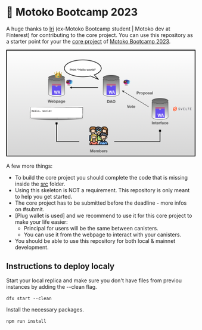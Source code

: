 # 👻 Motoko Bootcamp 2023 

A huge thanks to [Iri](https://twitter.com/iriasviel) (ex-Motoko Bootcamp student | Motoko dev at Finterest) for contributing to the core project. 
You can use this repository as a starter point for your the [core project](https://github.com/motoko-bootcamp/motokobootcamp-2023) of [Motoko Bootcamp 2023](https://github.com/motoko-bootcamp/motokobootcamp-2023).

<p align="center"> <img src="./project_recap.png" width="600px" style="border: 2px solid black;"> </p>

A few more things:
- To build the core project you should complete the code that is missing inside the [src](./src/) folder.
- Using this skeleton is NOT a requirement. This repository is only meant to help you get started. 
- The core project has to be submitted before the deadline - more infos on #submit.
- [Plug wallet is used] and we recommend to use it for this core project to make your life easier:
    - Principal for users will be the same between canisters.
    - You can use it from the webpage to interact with your canisters.
- You should be able to use this repository for both local & mainnet development.

## Instructions to deploy localy
Start your local replica and make sure you don't have files from previou instances by adding the --clean flag.
```
dfx start --clean
```
Install the necessary packages.
```
npm run install
```


